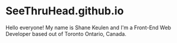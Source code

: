 SeeThruHead.github.io
=====================

Hello everyone! My name is Shane Keulen and I'm a Front-End Web Developer based out of Toronto Ontario, Canada.
